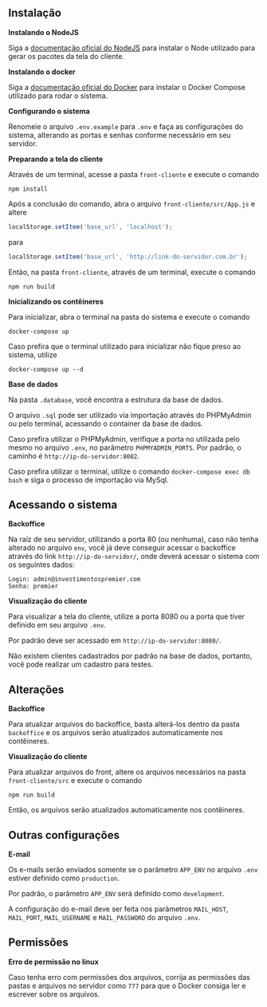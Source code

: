 ## Instalação

**Instalando o NodeJS**

Siga a [documentação oficial do NodeJS](https://nodejs.org/en/download/) para instalar o Node utilizado para gerar os pacotes da tela do cliente.

**Instalando o docker**

Siga a [documentação oficial do Docker](https://docs.docker.com/compose/install/) para instalar o Docker Compose utilizado para rodar o sistema.

**Configurando o sistema**

Renomeie o arquivo `.env.example` para `.env` e faça as configurações do sistema, alterando as portas e senhas conforme necessário em seu servidor.

**Preparando a tela do cliente**

Através de um terminal, acesse a pasta `front-cliente` e execute o comando
```
npm install
```

Após a conclusão do comando, abra o arquivo `front-cliente/src/App.js` e altere
```javascript
localStorage.setItem('base_url', 'localhost');
```

para
```javascript
localStorage.setItem('base_url', 'http://link-do-servidor.com.br');
```

Então, na pasta `front-cliente`, através de um terminal, execute o comando
```
npm run build
```


**Inicializando os contêineres**

Para inicializar, abra o terminal na pasta do sistema e execute o comando
```
docker-compose up
```

Caso prefira que o terminal utilizado para inicializar não fique preso ao sistema, utilize
```
docker-compose up --d
```

**Base de dados**

Na pasta `.database`, você encontra a estrutura da base de dados.

O arquivo `.sql` pode ser utilizado via importação através do PHPMyAdmin ou pelo terminal, acessando o container da base de dados.

Caso prefira utilizar o PHPMyAdmin, verifique a porta no utilizada pelo mesmo no arquivo `.env`, no parâmetro `PHPMYADMIN_PORTS`. Por padrão, o caminho é `http://ip-do-servidor:8082`.

Caso prefira utilizar o terminal, utilize o comando `docker-compose exec db bash` e siga o processo de importação via MySql.

## Acessando o sistema

**Backoffice**

Na raíz de seu servidor, utilizando a porta 80 (ou nenhuma), caso não tenha alterado no arquivo `env`, você já deve conseguir acessar o backoffice através do link `http://ip-do-servidor/`, onde deverá acessar o sistema com os seguintes dados:

```
Login: admin@investimentospremier.com
Senha: premier
```

**Visualização do cliente**

Para visualizar a tela do cliente, utilize a porta 8080 ou a porta que tiver definido em seu arquivo `.env`.

Por padrão deve ser acessado em `http://ip-do-servidor:8080/`.

Não existem clientes cadastrados por padrão na base de dados, portanto, você pode realizar um cadastro para testes.

## Alterações

**Backoffice**

Para atualizar arquivos do backoffice, basta alterá-los dentro da pasta `backoffice` e os arquivos serão atualizados automaticamente nos contêineres.

**Visualização do cliente**

Para atualizar arquivos do front, altere os arquivos necessários na pasta `front-cliente/src` e execute o comando
```
npm run build
```

Então, os arquivos serão atualizados automaticamente nos contêineres.

## Outras configurações

**E-mail**

Os e-mails serão enviados somente se o parâmetro `APP_ENV` no arquivo `.env` estiver definido como `production`.

Por padrão, o parâmetro `APP_ENV` será definido como `development`.

A configuração do e-mail deve ser feita nos parãmetros `MAIL_HOST`, `MAIL_PORT`, `MAIL_USERNAME` e `MAIL_PASSWORD` do arquivo `.env`.

## Permissões

**Erro de permissão no linux**

Caso tenha erro com permissões dos arquivos, corrija as permissões das pastas e arquivos no servidor como `777` para que o Docker consiga ler e escrever sobre os arquivos.